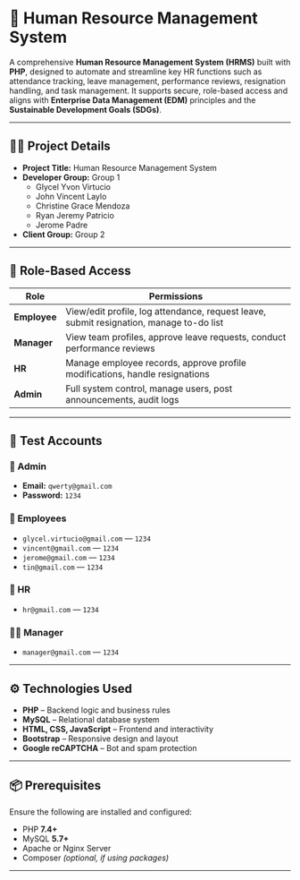 # 👥 Human Resource Management System

A comprehensive **Human Resource Management System (HRMS)** built with **PHP**, designed to automate and streamline key HR functions such as attendance tracking, leave management, performance reviews, resignation handling, and task management. It supports secure, role-based access and aligns with **Enterprise Data Management (EDM)** principles and the **Sustainable Development Goals (SDGs)**.

---

## 🧑‍💼 Project Details

- **Project Title:** Human Resource Management System  
- **Developer Group:** Group 1  
  - Glycel Yvon Virtucio  
  - John Vincent Laylo  
  - Christine Grace Mendoza  
  - Ryan Jeremy Patricio  
  - Jerome Padre  
- **Client Group:** Group 2  

---

## 🔐 Role-Based Access

| Role      | Permissions                                                                 |
|-----------|------------------------------------------------------------------------------|
| **Employee** | View/edit profile, log attendance, request leave, submit resignation, manage to-do list |
| **Manager**  | View team profiles, approve leave requests, conduct performance reviews   |
| **HR**       | Manage employee records, approve profile modifications, handle resignations |
| **Admin**    | Full system control, manage users, post announcements, audit logs         |

---

## 🧪 Test Accounts

### 👑 Admin  
- **Email:** `qwerty@gmail.com`  
- **Password:** `1234`

### 👤 Employees  
- `glycel.virtucio@gmail.com` — `1234`  
- `vincent@gmail.com` — `1234`  
- `jerome@gmail.com` — `1234`  
- `tin@gmail.com` — `1234`

### 💼 HR  
- `hr@gmail.com` — `1234`

### 👨‍💼 Manager  
- `manager@gmail.com` — `1234`

---

## ⚙️ Technologies Used

- **PHP** – Backend logic and business rules  
- **MySQL** – Relational database system  
- **HTML, CSS, JavaScript** – Frontend and interactivity  
- **Bootstrap** – Responsive design and layout  
- **Google reCAPTCHA** – Bot and spam protection

---

## 📦 Prerequisites

Ensure the following are installed and configured:

- PHP **7.4+**  
- MySQL **5.7+**  
- Apache or Nginx Server  
- Composer *(optional, if using packages)*

---